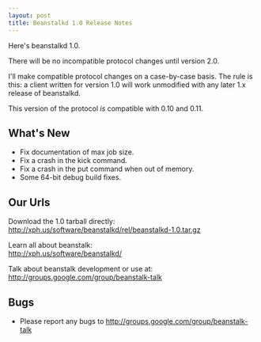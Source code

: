 ```yaml
---
layout: post
title: Beanstalkd 1.0 Release Notes
---
```


Here's beanstalkd 1.0.

There will be no incompatible protocol changes until version 2.0.

I'll make compatible protocol changes on a case-by-case basis. The rule is
this: a client written for version 1.0 will work unmodified with any later 1.x
release of beanstalkd.

This version of the protocol *is* compatible with 0.10 and 0.11.


What's New
----------

 * Fix documentation of max job size.
 * Fix a crash in the kick command.
 * Fix a crash in the put command when out of memory.
 * Some 64-bit debug build fixes.


Our Urls
--------

Download the 1.0 tarball directly:  
<http://xph.us/software/beanstalkd/rel/beanstalkd-1.0.tar.gz>

Learn all about beanstalk:  
<http://xph.us/software/beanstalkd/>

Talk about beanstalk development or use at:  
<http://groups.google.com/group/beanstalk-talk>


Bugs
----

 * Please report any bugs to <http://groups.google.com/group/beanstalk-talk>
